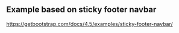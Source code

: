 ## Example based on sticky footer navbar

https://getbootstrap.com/docs/4.5/examples/sticky-footer-navbar/
